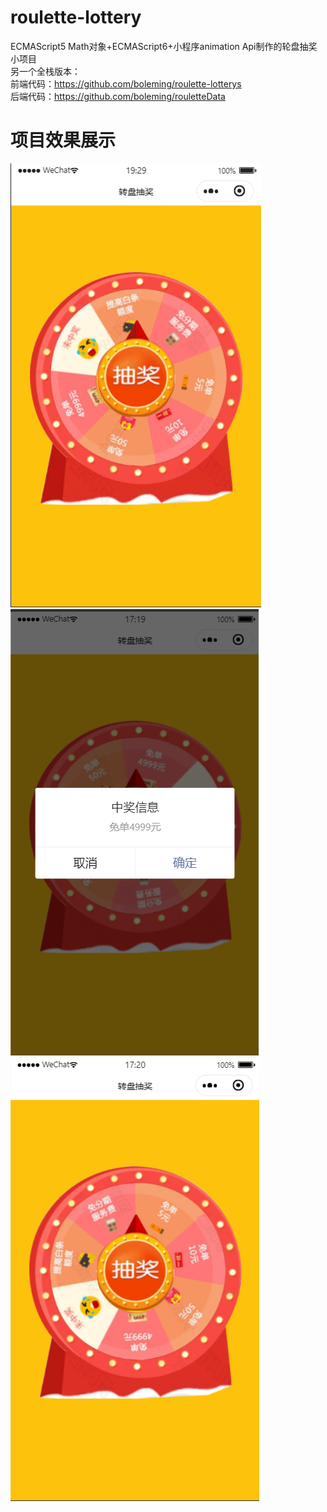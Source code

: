 # roulette-lottery
ECMAScript5 Math对象+ECMAScript6+小程序animation Api制作的轮盘抽奖小项目<br/>
另一个全栈版本：<br/>
前端代码：https://github.com/boleming/roulette-lotterys<br/>
后端代码：https://github.com/boleming/rouletteData<br/>
# 项目效果展示
![image](https://github.com/boleming/roulette-lottery/blob/master/images/xiaoguotu.gif?raw=true)
![image](https://github.com/boleming/roulette-lottery/blob/master/images/xiaoguotu1.png?raw=true)
![image](https://github.com/boleming/roulette-lottery/blob/master/images/xiaoguotu2.png?raw=true)
